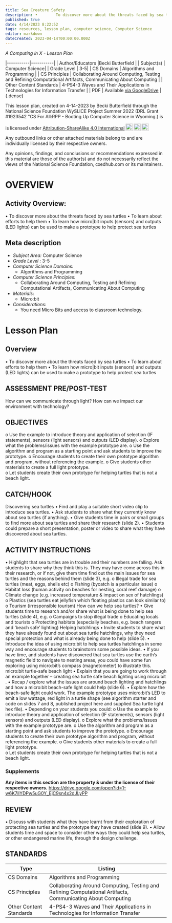 ```yaml
---
title: Sea Creature Safety
description: •        To discover more about the threats faced by sea turtles •        To learn about efforts to help them •        To learn how micro|bit inputs (sensors) and outputs (LED lights) can be used to make a prototype to help protect sea turtles
published: true
date: 4/14/2023 8:22:52
tags: resources, lesson plan, computer science, Computer Science 
editor: markdown
dateCreated: 2023-04-14T00:00:00.000Z
---
```

*A Computing in X - Lesson Plan*

|-----------|-----------|
| Author/Educators |Becki Butterfield |
| Subject(s) | Computer Science|
| Grade Level | 3-5|
| CS Domains | Algorithms and Programming |
| CS Principles | Collaborating Around Computing, Testing and Refining Computational Artifacts, Communicating About Computing |
| Other Content Standards | 4-PS4-3 Waves and Their Applications in Technologies for Information Transfer | 
| PDF | Available [via GoogleDrive]() |
{.dense}






This lesson plan, created on 4-14-2023 by Becki Butterfield through the National Science Foundation WySLICE Project Summer 2022 (DRL Grant #1923542 "CS For All:RPP - Booting Up Computer Science in Wyoming.) is  <p xmlns:cc="http://creativecommons.org/ns#" >  is licensed under <a href="http://creativecommons.org/licenses/by-sa/4.0/?ref=chooser-v1" target="_blank" rel="license noopener noreferrer" style="display:inline-block;">Attribution-ShareAlike 4.0 International<img style="height:22px!important;margin-left:3px;vertical-align:text-bottom;" src="https://mirrors.creativecommons.org/presskit/icons/cc.svg?ref=chooser-v1"><img style="height:22px!important;margin-left:3px;vertical-align:text-bottom;" src="https://mirrors.creativecommons.org/presskit/icons/by.svg?ref=chooser-v1"><img style="height:22px!important;margin-left:3px;vertical-align:text-bottom;" src="https://mirrors.creativecommons.org/presskit/icons/sa.svg?ref=chooser-v1"></a></p>


Any outbound links or other attached materials belong to and are individually licensed by their respective owners. 


Any opinions, findings, and conclusions or recommendations expressed in this material are those of the author(s) and do not necessarily reflect the views of the National Science Foundation, cxedhub.com or its maintainers.


# OVERVIEW
## Activity Overview:  
•        To discover more about the threats faced by sea turtles •        To learn about efforts to help them •        To learn how micro|bit inputs (sensors) and outputs (LED lights) can be used to make a prototype to help protect sea turtles
## Meta description
+ *Subject Area:* Computer Science 
+ *Grade Level :* 3-5 
+ *Computer Science Domains:*
   + Algorithms and Programming
+ *Computer Science Principles:*
   + Collaborating Around Computing, Testing and Refining Computational Artifacts, Communicating About Computing
+ *Materials:* 
   + Micro:bit
+ *Considerations:*
   + You need Micro Bits and access to classroom technology.


# Lesson Plan
## Overview
•        To discover more about the threats faced by sea turtles •        To learn about efforts to help them •        To learn how micro|bit inputs (sensors) and outputs (LED lights) can be used to make a prototype to help protect sea turtles
## ASSESSMENT PRE/POST-TEST
How can we communicate through light? 
How can we impact our environment with technology?
## OBJECTIVES
o        Use the example to introduce theory and application of selection (IF statements), sensors (light sensors) and outputs (LED display). 
o        Explore what the problems/issues with the example prototype are.
o        Use the algorithm and program as a starting point and ask students to improve the prototype. 
o        Encourage students to create their own prototype algorithm and program, without referencing the example. 
o        Give students other materials to create a full light prototype.  
o        Let students create their own prototype for helping turtles that is not a beach light.


## CATCH/HOOK
Discovering sea turtles
•        Find and play a suitable short video clip to introduce sea turtles. 
•        Ask students to share what they currently know about sea turtles (if anything). 
•        Give students time in pairs or small groups to find more about sea turtles and share their research (slide 2). 
•        Students could prepare a short presentation, poster or video to share what they have discovered about sea turtles.


## ACTIVITY INSTRUCTIONS
•        Highlight that sea turtles are in trouble and their numbers are falling. Ask students to share why they think this is. They may have come across this in their research, or if not, give them time find out the main issues for sea turtles and the reasons behind them (slide 3), e.g.
o        Illegal trade for sea turtles (meat, eggs, shells etc)
o        Fishing (bycatch is a particular issue)
o        Habitat loss (human activity on beaches for nesting, coral reef damage)
o        Climate change (e.g. increased temperature & impact on sex of hatchlings)
o        Plastics (sea turtles eat jellyfish which floating plastics can look similar to)
o        Tourism (irresponsible tourism) 
How can we help sea turtles?
•        Give students time to research and/or share what is being done to help sea turtles (slide 4), e.g. 
o        Campaigns to stop illegal trade
o        Educating locals and tourists
o        Protecting habitats (especially beaches, e.g. beach rangers and ‘beach safe’ lighting)
Helping hatchlings 
•        Invite students to share what they have already found out about sea turtle hatchlings, why they need special protection and what is already being done to help (slide 5).
•        Introduce the idea of using micro:bit to help sea turtles hatchlings in some way and encourage students to brainstorm some possible ideas.
•        If you have time, and students have discovered that sea turtles use the earth’s magnetic field to navigate to nesting areas, you could have some fun exploring using micro:bit’s compass (magnetometer) to illustrate this. 
micro:bit turtle-safe beach light
•        Explain that you are going to work through an example together – creating sea turtle safe beach lighting using micro:bit . 
•        Recap / explore what the issues are around beach lighting and hatchlings and how a micro:bit beach-safe light could help (slide 6). 
•        Explore how the beach-safe light could work. The example prototype uses micro:bit’s LED to emit a low wattage, red light in a turtle shape (see algorithm starter and code on slides 7 and 8, published project here and supplied Sea turtle light hex file). 
•        Depending on your students you could: 
o        Use the example to introduce theory and application of selection (IF statements), sensors (light sensors) and outputs (LED display). 
o        Explore what the problems/issues with the example prototype are.
o        Use the algorithm and program as a starting point and ask students to improve the prototype. 
o        Encourage students to create their own prototype algorithm and program, without referencing the example. 
o        Give students other materials to create a full light prototype.  
o        Let students create their own prototype for helping turtles that is not a beach light.


### Supplements
**Any items in this section are the property & under the license of their respective owners.**
https://drive.google.com/open?id=1-w6K7ilYDPw5uG0Y_EjC9sn4x2dJLyPP




## REVIEW
•        Discuss with students what they have learnt from their exploration of protecting sea turtles and the prototype they have created (slide 9).
•        Allow students time and space to consider other ways they could help sea turtles, or other endangered marine life, through the design challenge.
## STANDARDS        
| Type | Listing | 
|-----------|-----------|
| CS Domains  | Algorithms and Programming|
| CS Principles   | Collaborating Around Computing, Testing and Refining Computational Artifacts, Communicating About Computing|
| Other Content Standards | 4-PS4-3 Waves and Their Applications in Technologies for Information Transfer  |